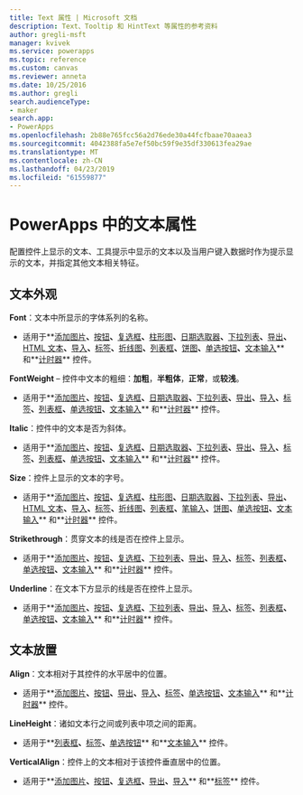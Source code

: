 ```yaml
---
title: Text 属性 | Microsoft 文档
description: Text、Tooltip 和 HintText 等属性的参考资料
author: gregli-msft
manager: kvivek
ms.service: powerapps
ms.topic: reference
ms.custom: canvas
ms.reviewer: anneta
ms.date: 10/25/2016
ms.author: gregli
search.audienceType:
- maker
search.app:
- PowerApps
ms.openlocfilehash: 2b88e765fcc56a2d76ede30a44fcfbaae70aaea3
ms.sourcegitcommit: 4042388fa5e7ef50bc59f9e35df330613fea29ae
ms.translationtype: MT
ms.contentlocale: zh-CN
ms.lasthandoff: 04/23/2019
ms.locfileid: "61559877"
---
```

# <a name="text-properties-in-powerapps"></a>PowerApps 中的文本属性
配置控件上显示的文本、工具提示中显示的文本以及当用户键入数据时作为提示显示的文本，并指定其他文本相关特征。

## <a name="text-appearance"></a>文本外观
**Font**：文本中所显示的字体系列的名称。

* 适用于**[添加图片](control-add-picture.md)**、**[按钮](control-button.md)**、**[复选框](control-check-box.md)**、**[柱形图](control-column-line-chart.md)**、**[日期选取器](control-date-picker.md)**、**[下拉列表](control-drop-down.md)**、**[导出](control-export-import.md)**、**[HTML 文本](control-html-text.md)**、**[导入](control-export-import.md)**、**[标签](control-text-box.md)**、**[折线图](control-column-line-chart.md)**、**[列表框](control-list-box.md)**、**[饼图](control-pie-chart.md)**、**[单选按钮](control-radio.md)**、**[文本输入](control-text-input.md)** 和**[计时器](control-timer.md)** 控件。

**FontWeight** – 控件中文本的粗细：**加粗**，**半粗体**，**正常**，或**较浅**。

* 适用于**[添加图片](control-add-picture.md)**、**[按钮](control-button.md)**、**[复选框](control-check-box.md)**、**[日期选取器](control-date-picker.md)**、**[下拉列表](control-drop-down.md)**、**[导出](control-export-import.md)**、**[导入](control-export-import.md)**、**[标签](control-text-box.md)**、**[列表框](control-list-box.md)**、**[单选按钮](control-radio.md)**、**[文本输入](control-text-input.md)** 和**[计时器](control-timer.md)** 控件。

**Italic**：控件中的文本是否为斜体。

* 适用于**[添加图片](control-add-picture.md)**、**[按钮](control-button.md)**、**[复选框](control-check-box.md)**、**[日期选取器](control-date-picker.md)**、**[下拉列表](control-drop-down.md)**、**[导出](control-export-import.md)**、**[导入](control-export-import.md)**、**[标签](control-text-box.md)**、**[列表框](control-list-box.md)**、**[单选按钮](control-radio.md)**、**[文本输入](control-text-input.md)** 和**[计时器](control-timer.md)** 控件。

**Size**：控件上显示的文本的字号。

* 适用于**[添加图片](control-add-picture.md)**、**[按钮](control-button.md)**、**[复选框](control-check-box.md)**、**[柱形图](control-column-line-chart.md)**、**[日期选取器](control-date-picker.md)**、**[下拉列表](control-drop-down.md)**、**[导出](control-export-import.md)**、**[HTML 文本](control-html-text.md)**、**[导入](control-export-import.md)**、**[标签](control-text-box.md)**、**[折线图](control-column-line-chart.md)**、**[列表框](control-list-box.md)**、**[笔输入](control-pen-input.md)**、**[饼图](control-pie-chart.md)**、**[单选按钮](control-radio.md)**、**[文本输入](control-text-input.md)** 和**[计时器](control-timer.md)** 控件。

**Strikethrough**：贯穿文本的线是否在控件上显示。

* 适用于**[添加图片](control-add-picture.md)**、**[按钮](control-button.md)**、**[复选框](control-check-box.md)**、**[下拉列表](control-drop-down.md)**、**[导出](control-export-import.md)**、**[导入](control-export-import.md)**、**[标签](control-text-box.md)**、**[列表框](control-list-box.md)**、**[单选按钮](control-radio.md)**、**[文本输入](control-text-input.md)** 和**[计时器](control-timer.md)** 控件。

**Underline**：在文本下方显示的线是否在控件上显示。

* 适用于**[添加图片](control-add-picture.md)**、**[按钮](control-button.md)**、**[复选框](control-check-box.md)**、**[下拉列表](control-drop-down.md)**、**[导出](control-export-import.md)**、**[导入](control-export-import.md)**、**[标签](control-text-box.md)**、**[列表框](control-list-box.md)**、**[单选按钮](control-radio.md)**、**[文本输入](control-text-input.md)** 和**[计时器](control-timer.md)** 控件。

## <a name="text-placement"></a>文本放置
**Align**：文本相对于其控件的水平居中的位置。

* 适用于**[添加图片](control-add-picture.md)**、**[按钮](control-button.md)**、**[导出](control-export-import.md)**、**[导入](control-export-import.md)**、**[标签](control-text-box.md)**、**[单选按钮](control-radio.md)**、**[文本输入](control-text-input.md)** 和**[计时器](control-timer.md)** 控件。

**LineHeight**：诸如文本行之间或列表中项之间的距离。

* 适用于**[列表框](control-list-box.md)**、**[标签](control-text-box.md)**、**[单选按钮](control-radio.md)** 和**[文本输入](control-text-input.md)** 控件。

**VerticalAlign**：控件上的文本相对于该控件垂直居中的位置。

* 适用于**[添加图片](control-add-picture.md)**、**[按钮](control-button.md)**、**[复选框](control-check-box.md)**、**[导出](control-export-import.md)**、**[导入](control-export-import.md)** 和**[标签](control-text-box.md)** 控件。

